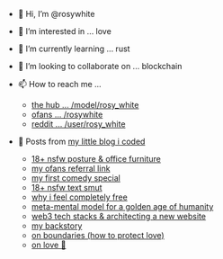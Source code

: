 - 👋 Hi, I’m @rosywhite
- 👀 I’m interested in ... love
- 🌱 I’m currently learning ... rust
- 💞️ I’m looking to collaborate on ... blockchain
- 📫 How to reach me ... 
  -  [the hub ... /model/rosy_white](https://www.pornhub.com/model/rosy_white) 
  -  [ofans ... /rosywhite](https://onlyfans.com/rosywhite)
  -  [reddit ... /user/rosy_white](https://www.reddit.com/user/rosy_white)

- 🧸 Posts from [my little blog i coded](https://diary-gamma.vercel.app/)  
  - [18+ nsfw posture & office furniture](https://diary-gamma.vercel.app/posts/2022-02-03-posture)
  - [my ofans referral link](https://diary-gamma.vercel.app/posts/2022-01-26-referral)
  - [my first comedy special](https://diary-gamma.vercel.app/posts/2022-01-17-lay-down-comedy)  
  - [18+ nsfw text smut](https://diary-gamma.vercel.app/posts/2022-01-13-sexual-feeling)
  - [why i feel completely free](https://diary-gamma.vercel.app/posts/2022-01-15-bison)
  - [meta-mental model for a golden age of humanity](https://diary-gamma.vercel.app/posts/golden-age)
  - [web3 tech stacks & architecting a new website](https://diary-gamma.vercel.app/posts/site-architecture)
  - [my backstory](https://diary-gamma.vercel.app/posts/the-beginning)
  - [on boundaries (how to protect love)](https://diary-gamma.vercel.app/posts/on-boundaries)
  - [on love 🤍](https://diary-gamma.vercel.app/posts/on-love)


<!---
rosywhite/rosywhite is a ✨ special ✨ repository because its `README.md` (this file) appears on your GitHub profile.
You can click the Preview link to take a look at your changes.
--->
